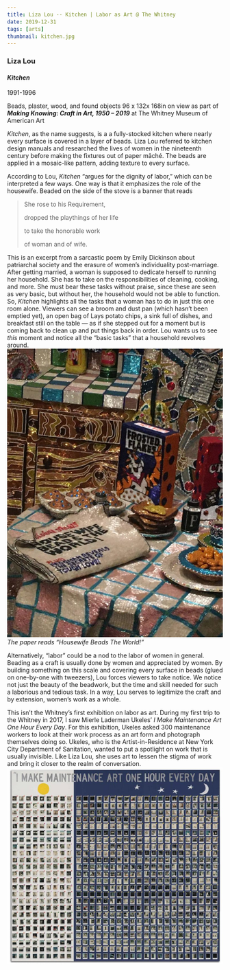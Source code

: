 ```yaml
---
title: Liza Lou -- Kitchen | Labor as Art @ The Whitney
date: 2019-12-31
tags: [arts]
thumbnail: kitchen.jpg
---
```


### Liza Lou

#### _Kitchen_

1991-1996

Beads, plaster, wood, and found objects
96 x 132x 168in
on view as part of **_Making Knowing: Craft in Art, 1950 – 2019_** at The Whitney Museum of American Art

_Kitchen_, as the name suggests, is a a fully-stocked kitchen where nearly every surface is covered in a layer of beads. Liza Lou referred to kitchen design manuals and researched the lives of women in the nineteenth century before making the fixtures out of paper mâché. The beads are applied in a mosaic-like pattern, adding texture to every surface.

According to Lou, _Kitchen_ “argues for the dignity of labor,” which can be interpreted a few ways. One way is that it emphasizes the role of the housewife. Beaded on the side of the stove is a banner that reads
> She rose to his Requirement,
>
>dropped the playthings of her life
>
>to take the honorable work
>
>of woman and of wife.

This is an excerpt from a sarcastic poem by Emily Dickinson about patriarchal society and the erasure of women’s individuality post-marriage. After getting married, a woman is supposed to dedicate herself to running her household. She has to take on the responsibilities of cleaning, cooking, and more. She must bear these tasks without praise, since these are seen as very basic, but without her, the household would not be able to function. So, _Kitchen_ highlights all the tasks that a woman has to do in just this one room alone. Viewers can see a broom and dust pan (which hasn’t been emptied yet), an open bag of Lays potato chips, a sink full of dishes, and breakfast still on the table —  as if she stepped out for a moment but is coming back to clean up and put things back in order. Lou wants us to see _this_ moment and notice all the “basic tasks” that a household revolves around. 
![](./table.jpg)
_The paper reads “Housewife Beads The World!”_

Alternatively, “labor” could be a nod to the labor of women in general. Beading as a craft is usually done by women and appreciated by women. By building something on this scale and covering every surface in beads (glued on one-by-one with tweezers), Lou forces viewers to take notice. We notice not just the beauty of the beadwork, but the time and skill needed for such a laborious and tedious task. In a way, Lou serves to legitimize the craft and by extension, women’s work as a whole. 

This isn’t the Whitney’s first exhibition on labor as art. During my first trip to the Whitney in 2017, I saw Mierle Laderman Ukeles’ _I Make Maintenance Art One Hour Every Day_. For this exhibition, Ukeles asked 300 maintenance workers to look at their work process as an art form and photograph themselves doing so. Ukeles, who is the Artist-in-Residence at New York City Department of Sanitation, wanted to put a spotlight on work that is usually invisible. Like Liza Lou, she uses art to lessen the stigma of work and bring it closer to the realm of conversation.
![](./ukeles.jpeg)
